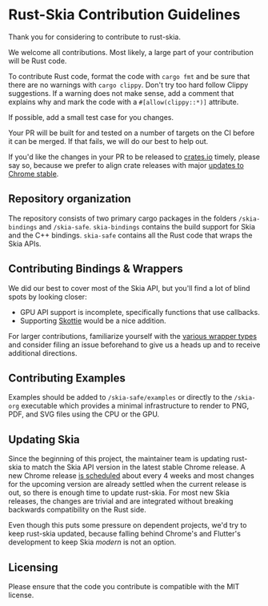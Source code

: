 # Rust-Skia Contribution Guidelines

Thank you for considering to contribute to rust-skia.

We welcome all contributions. Most likely, a large part of your contribution will be Rust code.

To contribute Rust code, format the code with `cargo fmt` and be sure that there are no warnings with `cargo clippy`. Don't try too hard follow Clippy suggestions. If a warning does not make sense, add a comment that explains why and mark the code with a `#[allow(clippy::*)]` attribute.

If possible, add a small test case for you changes. 

Your PR will be built for and tested on a number of targets on the CI before it can be merged. If that fails, we will do our best to help out.

If you'd like the changes in your PR to be released to [crates.io](https://crates.io/) timely, please say so, because we prefer to align crate releases with major [updates to Chrome stable](https://chromestatus.com/roadmap).

## Repository organization

The repository consists of two primary cargo packages in the folders `/skia-bindings` and `/skia-safe`. `skia-bindings` contains the build support for Skia and the C++ bindings. `skia-safe` contains all the Rust code that wraps the Skia APIs.

## Contributing Bindings & Wrappers

We did our best to cover most of the Skia API, but you'll find a lot of blind spots by looking closer:

- GPU API support is incomplete, specifically functions that use callbacks.
- Supporting [Skottie](https://skia.org/user/modules/skottie) would be a nice addition.

For larger contributions, familiarize yourself with the [various wrapper types](https://github.com/rust-skia/rust-skia/wiki) and consider filing an issue beforehand to give us a heads up and to receive additional directions.

## Contributing Examples

Examples should be added to `/skia-safe/examples` or directly to the `/skia-org` executable which provides a minimal infrastructure to render to PNG, PDF, and SVG files using the CPU or the GPU.

## Updating Skia

Since the beginning of this project, the maintainer team is updating rust-skia to match the Skia API version in the latest stable Chrome release. A new Chrome release [is scheduled](https://chromium.googlesource.com/chromium/src/+/master/docs/process/release_cycle.md) about every 4 weeks and most changes for the upcoming version are already settled when the current release is out, so there is enough time to update rust-skia. For most new Skia releases, the changes are trivial and are integrated without breaking backwards compatibility on the Rust side.

Even though this puts some pressure on dependent projects, we'd try to keep rust-skia updated, because falling behind Chrome's and Flutter's development to keep Skia _modern_ is not an option.

## Licensing

Please ensure that the code you contribute is compatible with the MIT license.

